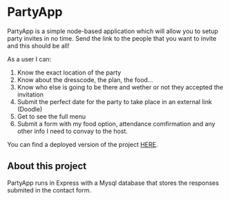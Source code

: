 # PartyApp

PartyApp is a simple node-based application which will allow you to setup party invites in no time. Send the link to the people that you want to invite and this should be all!

As a user I can:
1. Know the exact location of the party
2. Know about the dresscode, the plan, the food...
3. Know who else is going to be there and wether or not they accepted the invitation
4. Submit the perfect date for the party to take place in an external link (Doodle)
5. Get to see the full menu
6. Submit a form with my food option, attendance comfirmation and any other info I need to convay to the host.


You can find a deployed version of the project [HERE](https://partyapp-node.herokuapp.com/).


## About this project

PartyApp runs in Express with a Mysql database that stores the responses submited in the contact form.